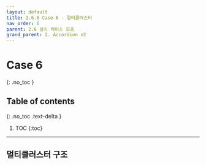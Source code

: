 ```yaml
---
layout: default
title: 2.6.6 Case 6 - 멀티클러스터
nav_order: 6
parent: 2.6 설치 케이스 모음
grand_parent: 2. Accordion v2
---
```


# Case 6
{: .no_toc }

## Table of contents
{: .no_toc .text-delta }

1. TOC
{:toc}

---

## 멀티클러스터 구조
